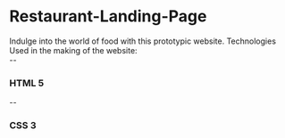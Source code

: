 # Restaurant-Landing-Page
Indulge into the world of food with this prototypic website.
Technologies Used in the making of the website:
<br/>
--<h3>HTML 5</h3>
--<h3>CSS 3</h3>
